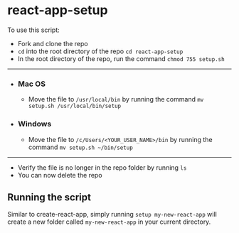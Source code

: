 # react-app-setup

To use this script:

- Fork and clone the repo
- `cd` into the root directory of the repo `cd react-app-setup`
- In the root directory of the repo, run the command `chmod 755 setup.sh`

---

- ### Mac OS
  - Move the file to `/usr/local/bin` by running the command `mv setup.sh /usr/local/bin/setup`
- ### Windows
  - Move the file to `/c/Users/<YOUR_USER_NAME>/bin` by running the command `mv setup.sh ~/bin/setup`

---

- Verify the file is no longer in the repo folder by running `ls`
- You can now delete the repo

## Running the script

Similar to create-react-app, simply running `setup my-new-react-app` will create a new folder called `my-new-react-app` in your current directory.
